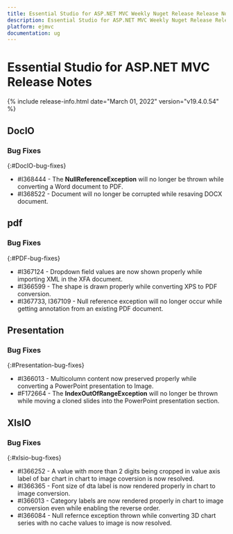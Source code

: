 ```yaml
---
title: Essential Studio for ASP.NET MVC Weekly Nuget Release Release Notes  
description: Essential Studio for ASP.NET MVC Weekly Nuget Release Release Notes  
platform: ejmvc
documentation: ug
---
```


# Essential Studio for ASP.NET MVC  Release Notes  

{% include release-info.html date="March 01, 2022"  version="v19.4.0.54" %} 





## DocIO

### Bug Fixes
{:#DocIO-bug-fixes}

* \#I368444 - The **NullReferenceException** will no longer be thrown while converting a Word document to PDF.
* \#I368522 - Document will no longer be corrupted while resaving DOCX document.

## pdf

### Bug Fixes
{:#PDF-bug-fixes}

* \#I367124 - Dropdown field values are now shown properly while importing XML in the XFA document. 
* \#I366599 - The shape is drawn properly while converting XPS to PDF conversion. 
* \#I367733, I367109 - Null reference exception will no longer occur while getting annotation from an existing PDF document. 
 
## Presentation

### Bug Fixes
{:#Presentation-bug-fixes}

* \#I366013 - Multicolumn content now preserved properly while converting a PowerPoint presentation to Image.
* \#F172664 - The **IndexOutOfRangeException** will no longer be thrown while moving a cloned slides into the PowerPoint presentation section.
## XlsIO

### Bug Fixes
{:#xlsio-bug-fixes}

* \#I366252 - A value with more than 2 digits being cropped in value axis label of bar chart in chart to image coversion is now resolved. 
* \#I366365 - Font size of dta label is now rendered properly in chart to image conversion.
* \#I366013 - Category labels are now rendered properly in chart to image conversion even while enabling the reverse order.
* \#I366084 - Null refernce exception thrown while converting 3D chart series with no cache values to image is now resolved.

